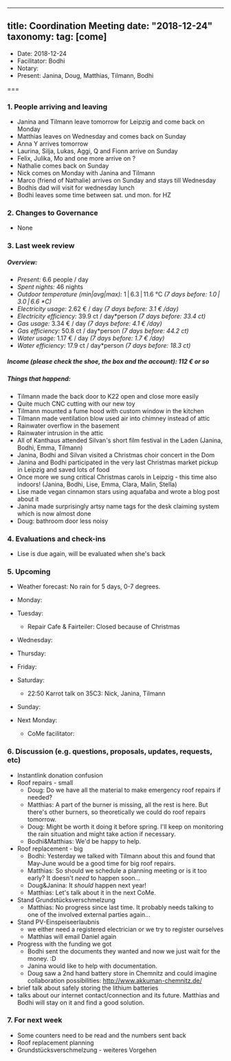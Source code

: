 
---
title: Coordination Meeting
date: "2018-12-24"
taxonomy:
    tag: [come]
---

<!--
Hello facilitator/notary! Thank you for your services. Here is some advice for facilitating coordination meetings:
  - Prepare the meeting a bit beforehand (find out about evaluations, gas, electricity and water usages, waste collections, income, scheduled events). You can ask others to assist you.
  - Notify people 10 minutes before the meeting starts. (Watching the clock is not super fun, people will be grateful if you do it for them.)
  - Start at 10:00 sharp, or earlier if everyone is there. (Waiting is time-wasting, be a time-saver!)
  - If you don't want to take notes yourself ask someone else to take care of that. (This pad can easily be used to read from and write in simultaneously.)
  - Go through the ordered points in order, even if nothing has changed. (They are arranged to try and get the most relevant information to most people.)
  - Feel welcome to moderate conversation if off-topic or too detailed. (Are listeners interested? Are speakers satisfied? Can you identify a sub-group?)
  - Try to finish the meeting before 11:00. (There is always more to talk about and it's important for people to know that CoMes don't take forever.)
  - Leave the room once the meeting has ended. (This sends a clear signal to everyone else that they can also leave and get on with their day.)
  - Take care that the meeting minutes will be put to kanthaus.online. (If you don't know how to do it, ask someone to help you with it. But do it today!)
  - As soon as the minutes are online, empty the pad from all irrelevant things and get it ready for the next facilitator. (Only keep regular events such as CoMe, power hour, regular food pickups and such. Move the counter figures from 'last 7 days' to '7 days before that' and adjust the date to next week.)
  - Please indent list points with a double-space, not a tab-space: the pad has a bug when rendering markdown, adding extra lines. The resulting web-page looks spacey... not in a good way.
  - Have fun!
-->

- Date: 2018-12-24
- Facilitator: Bodhi
- Notary:
- Present: Janina, Doug, Matthias, Tilmann, Bodhi

===

### 1. People arriving and leaving
- Janina and Tilmann leave tomorrow for Leipzig and come back on Monday
- Matthias leaves on Wednesday and comes back on Sunday
- Anna Y arrives tomorrow
- Laurina, Silja, Lukas, Aggi, Q and Fionn arrive on Sunday
- Felix, Julika, Mo and one more arrive on ?
- Nathalie comes back on Sunday
- Nick comes on Monday with Janina and Tilmann
- Marco (friend of Nathalie) arrives on Sunday and stays till Wednesday
- Bodhis dad will visit for wednesday lunch
- Bodhi leaves some time between sat. und mon. for HZ

### 2. Changes to Governance
- None

### 3. Last week review
<!-- Read counters in heating room and append to water.csv and gas.csv in https://gitlab.com/kanthaus/kanthaus-public/tree/master/resourcesUsed, otherwise the script will complain -->
<!-- press the play button on https://gitlab.com/kanthaus/kanthaus-private/pipeline_schedules and it will print to #kanthaus-residence -->
##### Overview:
- *Present:* 6.6 people / day
- *Spent nights:* 46 nights
- *Outdoor temperature (min|avg|max):* 1 | 6.3 | 11.6 °C _(7 days before: 1.0 | 3.0 | 6.6 *C)_
- *Electricity usage:* 2.62 € / day _(7 days before: 3.1 € /day)_
- *Electricity efficiency:* 39.9 ct / day*person _(7 days before: 33.4 ct)_
- *Gas usage:* 3.34 € / day _(7 days before: 4.1 € /day)_
- *Gas efficiency:* 50.8 ct / day*person _(7 days before: 44.2 ct)_
- *Water usage:* 1.17 € / day _(7 days before: 1.7 € /day)_
- *Water efficiency:* 17.9 ct / day*person _(7 days before: 18.3 ct)_

##### Income (please check the shoe, the box and the account): 112 € or so

##### Things that happend:
- Tilmann made the back door to K22 open and close more easily
- Quite much CNC cutting with our new toy
- Tilmann mounted a fume hood with custom window in the kitchen
- Tilmann made ventilation blow used air into chimney instead of attic
- Rainwater overflow in the basement
- Rainwater intrusion in the attic
- All of Kanthaus attended Silvan's short film festival in the Laden (Janina, Bodhi, Emma, Tilmann)
- Janina, Bodhi and Silvan visited a Christmas choir concert in the Dom
- Janina and Bodhi participated in the very last Christmas market pickup in Leipzig and saved lots of food
- Once more we sung critical Christmas carols in Leipzig - this time also indoors! (Janina, Bodhi, Lise, Emma, Clara, Malin, Stella)
- Lise made vegan cinnamon stars using aquafaba and wrote a blog post about it
- Janina made surprisingly artsy name tags for the desk claiming system which is now almost done
- Doug: bathroom door less noisy

### 4. Evaluations and check-ins

- Lise is due again, will be evaluated when she's back

### 5. Upcoming <!-- https://cloud.kanthaus.online/apps/calendar/ -->

- Weather forecast: No rain for 5 days, 0-7 degrees.

- Monday:
- Tuesday:
  - Repair Cafe & Fairteiler: Closed because of Christmas
- Wednesday:
- Thursday:
- Friday:
- Saturday:
  - 22:50 Karrot talk on 35C3: Nick, Janina, Tilmann
- Sunday:
- Next Monday:
  - CoMe facilitator:

### 6. Discussion (e.g. questions, proposals, updates, requests, etc) <!-- can also include discussions about cooking and heating -->
- Instantlink donation confusion
- Roof repairs - small
  - Doug: Do we have all the material to make emergency roof repairs if needed?
  - Matthias: A part of the burner is missing, all the rest is here. But there's other burners, so theoretically we could do roof repairs tomorrow.
  - Doug: Might be worth it doing it before spring. I'll keep on monitoring the rain situation and might take action if necessary.
  - Bodhi&Matthias: We'd be happy to help.
- Roof replacement - big
  - Bodhi: Yesterday we talked with Tilmann about this and found that May-June would be a good time for big roof repairs.
  - Matthias: So should we schedule a planning meeting or is it too early? It doesn't _need_ to happen soon...
  - Doug&Janina: It _should_ happen next year!
  - Matthias: Let's talk about it in the next CoMe.
- Stand Grundstücksverschmelzung
  - Matthias: No progress since last time. It probably needs talking to one of the involved external parties again...
- Stand PV-Einspeiseerlaubnis
  - we either need a registered electrician or we try to register ourselves
  - Matthias will email Daniel again
- Progress with the funding we got
  - Bodhi sent the documents they wanted and now we just wait for the money. :D
  - Janina would like to help with documentation.
  - Doug saw a 2nd hand battery store in Chemnitz and could imagine collaboration possibilities: http://www.akkuman-chemnitz.de/
- brief talk about safely storing the lithium batteries
- talks about our internet contact/connection and its future. Matthias and Bodhi will stay on it and find a good solution.

### 7. For next week
- Some counters need to be read and the numbers sent back
- Roof replacement planning
- Grundstücksverschmelzung - weiteres Vorgehen
